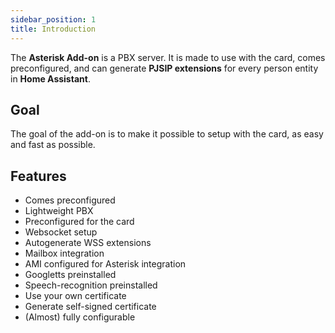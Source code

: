 ```yaml
---
sidebar_position: 1
title: Introduction
---
```


The **Asterisk Add-on** is a PBX server. It is made to use with the card, comes preconfigured, and can generate **PJSIP extensions** for every person entity in **Home Assistant**.

## Goal

The goal of the add-on is to make it possible to setup with the card, as easy and fast as possible.

## Features

- Comes preconfigured
- Lightweight PBX
- Preconfigured for the card
- Websocket setup
- Autogenerate WSS extensions
- Mailbox integration
- AMI configured for Asterisk integration
- Googletts preinstalled
- Speech-recognition preinstalled
- Use your own certificate
- Generate self-signed certificate
- (Almost) fully configurable